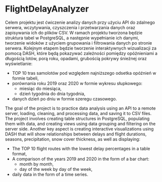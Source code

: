 # FlightDelayAnalyzer
Celem projektu jest ćwiczenie analizy danych przy użyciu API do zdalnego serwera, wczytywania, czyszczenia i przetwarzania danych oraz zapisywania ich do plików CSV. W ramach projektu tworzona będzie struktura tabel w PostgreSQL, a następnie wypełnianie ich danymi, tworzenie widoków z użyciem grupowania i filtrowania danych po stronie serwera. Kolejnym etapem będzie tworzenie interaktywnych wizualizacji za pomocą DASH, które będą pokazywać zależności pomiędzy opóźnieniami a długością lotów, porą roku, opadami, grubością pokrywy śnieżnej oraz wyświetlanie:

- TOP 10 tras samolotów pod względem najniższego odsetka opóźnień w formie tabeli,
- porównania roku 2019 oraz 2020 w formie wykresu słupkowego:
    - miesiąc do miesiąca,
    - dzień tygodnia do dnia tygodnia,
 - danych dzień po dniu w formie szeregu czasowego.


The goal of the project is to practice data analysis using an API to a remote server, loading, cleaning, and processing data, and saving it to CSV files. The project involves creating table structures in PostgreSQL, populating them with data, and creating views using data grouping and filtering on the server side. Another key aspect is creating interactive visualizations using DASH that will show relationships between delays and flight durations, seasons, precipitation, snow cover thickness, as well as displaying:

- The TOP 10 flight routes with the lowest delay percentages in a table format,
- A comparison of the years 2019 and 2020 in the form of a bar chart:
    - month by month,
    - day of the week by day of the week,
- daily data in the form of a time series.